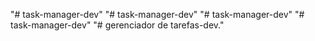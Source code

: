 "# task-manager-dev" 
"# task-manager-dev" 
"# task-manager-dev" 
"# task-manager-dev" 
"# gerenciador de tarefas-dev."  
